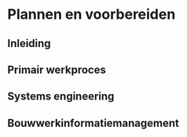 # Plannen en voorbereiden



## Inleiding

## Primair werkproces


## Systems engineering


## Bouwwerkinformatiemanagement
